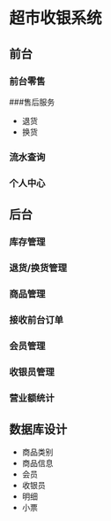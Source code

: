 # 超市收银系统
## 前台
### 前台零售
###售后服务
- 退货
- 换货
### 流水查询
### 个人中心

## 后台
### 库存管理
### 退货/换货管理
### 商品管理
### 接收前台订单
### 会员管理
### 收银员管理
### 营业额统计

## 数据库设计
- 商品类别
- 商品信息
- 会员
- 收银员
- 明细
- 小票

